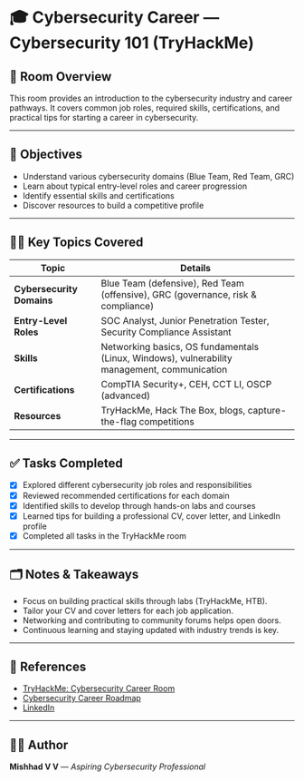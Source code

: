 # 🎓 Cybersecurity Career — Cybersecurity 101 (TryHackMe)

## 📌 Room Overview
This room provides an introduction to the cybersecurity industry and career pathways. It covers common job roles, required skills, certifications, and practical tips for starting a career in cybersecurity.

---

## 🎯 Objectives
- Understand various cybersecurity domains (Blue Team, Red Team, GRC)
- Learn about typical entry-level roles and career progression
- Identify essential skills and certifications
- Discover resources to build a competitive profile

---

## 🧑‍💻 Key Topics Covered

| Topic | Details |
| ----- | -------- |
| **Cybersecurity Domains** | Blue Team (defensive), Red Team (offensive), GRC (governance, risk & compliance) |
| **Entry-Level Roles** | SOC Analyst, Junior Penetration Tester, Security Compliance Assistant |
| **Skills** | Networking basics, OS fundamentals (Linux, Windows), vulnerability management, communication |
| **Certifications** | CompTIA Security+, CEH, CCT LI, OSCP (advanced) |
| **Resources** | TryHackMe, Hack The Box, blogs, capture-the-flag competitions |

---

## ✅ Tasks Completed
- [x] Explored different cybersecurity job roles and responsibilities
- [x] Reviewed recommended certifications for each domain
- [x] Identified skills to develop through hands-on labs and courses
- [x] Learned tips for building a professional CV, cover letter, and LinkedIn profile
- [x] Completed all tasks in the TryHackMe room

---

## 🗂️ Notes & Takeaways
- Focus on building practical skills through labs (TryHackMe, HTB).
- Tailor your CV and cover letters for each job application.
- Networking and contributing to community forums helps open doors.
- Continuous learning and staying updated with industry trends is key.

---

## 🔗 References
- [TryHackMe: Cybersecurity Career Room](https://tryhackme.com)
- [Cybersecurity Career Roadmap](https://www.cyberseek.org/pathway.html)
- [LinkedIn](https://www.linkedin.com)

---

## 👨‍💻 Author
**Mishhad V V** — *Aspiring Cybersecurity Professional*


